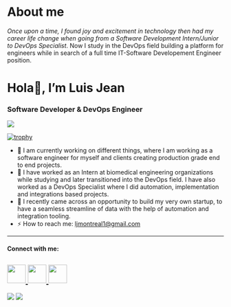 # About me

*Once upon a time, I found joy and excitement in technology then had my career life change when going from a Software Development Intern/Junior to DevOps Specialist*. Now I study in the DevOps field building a platform for engineers while in search of a full time IT-Software Developement Engineer position. 


# Hola👋, I’m Luis Jean 
### Software Developer & DevOps Engineer
![](https://komarev.com/ghpvc/?username=LuisRJean&bcolor=blueviolet&style=for-the-badge)

[![trophy](https://github-profile-trophy.vercel.app/?username=LuisRJean&theme=onedark)](https://github-profile-trophy)
- 🔭 I am currently working on different things, where I am working as a software engineer for myself and clients creating production grade end to end projects.
- 🌱 I have worked as an Intern at biomedical engineering organizations while studying and later transitioned into the DevOps field. I have also worked as a DevOps Specialist where I did automation, implementation and integrations based projects. 
- 🙇 I recently came across an opportunity to build my very own startup, to have a seamless streamline of data with the help of automation and integration tooling.
- ⚡ How to reach me: ljmontreal1@gmail.com

---
#### Connect with me:


[<img src="https://user-images.githubusercontent.com/38962380/168151713-59971c5f-a0fa-4699-bdb2-ba5efc3f7f01.jpg" width="43">
](https://www.linkedin.com/in/luis-jean-01448a173/)  [<img src="https://user-images.githubusercontent.com/38962380/168152835-c81deb56-fb94-4e10-8ffd-d6361e61b9c1.png" width="43">
](https://www.Instagram.com/LuisRjean/)  [<img src="https://user-images.githubusercontent.com/38962380/168154797-fa12f72f-9a02-485a-81b7-7fe7a98be667.jpg" width="43">
](https://www.twitter.com/LuisRJean/) 
---



[1]: https://www.linkedin.com/in/luis-jean-01448a173
[2]: https://www.Instagram.com/LuisRjean
[3]: https://www.twitter.com/LuisRJean




<img src="https://github-readme-stats.vercel.app/api?username=LuisRJean&show_icons=true"/>
<img src="https://github-readme-streak-stats.herokuapp.com/?user=LuisRJean"/>